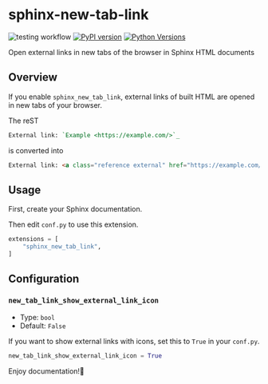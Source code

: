 # sphinx-new-tab-link
![testing workflow](https://github.com/ftnext/sphinx-new-tab-link/actions/workflows/testing.yml/badge.svg)
[![PyPI version](https://badge.fury.io/py/sphinx-new-tab-link.svg)](https://badge.fury.io/py/sphinx-new-tab-link)
[![Python Versions](https://img.shields.io/pypi/pyversions/sphinx-new-tab-link.svg)](https://pypi.org/project/sphinx-new-tab-link/)

Open external links in new tabs of the browser in Sphinx HTML documents

## Overview

If you enable `sphinx_new_tab_link`, external links of built HTML are opened in new tabs of your browser.

The reST

```rst
External link: `Example <https://example.com/>`_
```

is converted into

```html
External link: <a class="reference external" href="https://example.com/" rel="noopener noreferrer" target="_blank">Example</a>
```

## Usage

First, create your Sphinx documentation.

Then edit `conf.py` to use this extension.

```python
extensions = [
    "sphinx_new_tab_link",
]
```

## Configuration

### `new_tab_link_show_external_link_icon`

* Type: `bool`
* Default: `False`

If you want to show external links with icons, set this to `True` in your `conf.py`.

```python
new_tab_link_show_external_link_icon = True
```

Enjoy documentation!🙌
